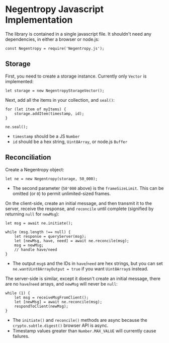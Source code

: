 # Negentropy Javascript Implementation

The library is contained in a single javascript file. It shouldn't need any dependencies, in either a browser or node.js:

    const Negentropy = require('Negentropy.js');

## Storage

First, you need to create a storage instance. Currently only `Vector` is implemented:

    let storage = new NegentropyStorageVector();

Next, add all the items in your collection, and `seal()`:

    for (let item of myItems) {
        storage.addItem(timestamp, id);
    }

    ne.seal();

*  `timestamp` should be a JS `Number`
*  `id` should be a hex string, `Uint8Array`, or node.js `Buffer`

## Reconciliation

Create a Negentropy object:

    let ne = new Negentropy(storage, 50_000);

* The second parameter (`50'000` above) is the `frameSizeLimit`. This can be omitted (or `0`) to permit unlimited-sized frames.

On the client-side, create an initial message, and then transmit it to the server, receive the response, and `reconcile` until complete (signified by returning `null` for `newMsg`):

    let msg = await ne.initiate();

    while (msg.length !== null) {
        let response = queryServer(msg);
        let [newMsg, have, need] = await ne.reconcile(msg);
        msg = newMsg;
        // handle have/need
    }

*  The output `msg`s and the IDs in `have`/`need` are hex strings, but you can set `ne.wantUint8ArrayOutput = true` if you want `Uint8Array`s instead.

The server-side is similar, except it doesn't create an initial message, there are no `have`/`need` arrays, and `newMsg` will never be `null`:

    while (1) {
        let msg = receiveMsgFromClient();
        let [newMsg] = await ne.reconcile(msg);
        respondToClient(newMsg);
    }

* The `initiate()` and `reconcile()` methods are async because the `crypto.subtle.digest()` browser API is async.
* Timestamp values greater than `Number.MAX_VALUE` will currently cause failures.
